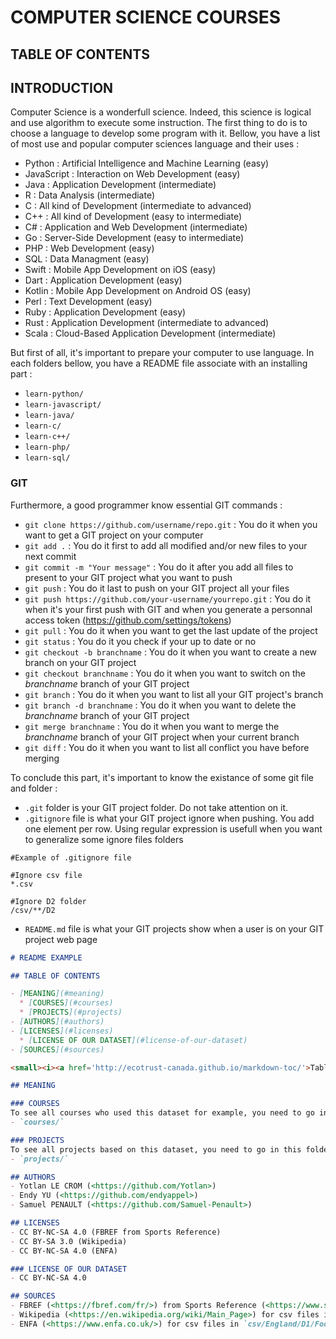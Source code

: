 # COMPUTER SCIENCE COURSES

## TABLE OF CONTENTS

## INTRODUCTION

Computer Science is a wonderfull science. Indeed, this science is logical and use algorithm to execute some instruction. The first thing to do is to choose a language to develop some program with it. Bellow, you have a list of most use and popular computer sciences language and their uses :
- Python : Artificial Intelligence and Machine Learning (easy)
- JavaScript : Interaction on Web Development (easy)
- Java : Application Development (intermediate)
- R : Data Analysis (intermediate)
- C : All kind of Development (intermediate to advanced)
- C++ : All kind of Development (easy to intermediate)
- C# : Application and Web Development (intermediate)
- Go : Server-Side Development (easy to intermediate)
- PHP : Web Development (easy)
- SQL : Data Managment (easy)
- Swift : Mobile App Development on iOS (easy)
- Dart : Application Development (easy)
- Kotlin : Mobile App Development on Android OS (easy)
- Perl : Text Development (easy)
- Ruby : Application Development (easy)
- Rust : Application Development (intermediate to advanced)
- Scala : Cloud-Based Application Development (intermediate)

But first of all, it's important to prepare your computer to use language. In each folders bellow, you have a README file associate with an installing part :
- `learn-python/`
- `learn-javascript/`
- `learn-java/`
- `learn-c/`
- `learn-c++/`
- `learn-php/`
- `learn-sql/`

### GIT

Furthermore, a good programmer know essential GIT commands :
- `git clone https://github.com/username/repo.git` : You do it when you want to get a GIT project on your computer
- `git add .` : You do it first to add all modified and/or new files to your next commit
- `git commit -m "Your message"` : You do it after you add all files to present to your GIT project what you want to push
- `git push` : You do it last to push on your GIT project all your files
- `git push https://github.com/your-username/yourrepo.git` : You do it when it's your first push with GIT and when you generate a personnal access token (<https://github.com/settings/tokens>)
- `git pull` : You do it when you want to get the last update of the project
- `git status` : You do it you check if your up to date or no
- `git checkout -b branchname` : You do it when you want to create a new branch on your GIT project
- `git checkout branchname` : You do it when you want to switch on the *branchname* branch of your GIT project
- `git branch` : You do it when you want to list all your GIT project's branch
- `git branch -d branchname` : You do it when you want to delete the *branchname* branch of your GIT project
- `git merge branchname` : You do it when you want to merge the *branchname* branch of your GIT project when your current branch
- `git diff` : You do it when you want to list all conflict you have before merging

To conclude this part, it's important to know the existance of some git file and folder :
- `.git` folder is your GIT project folder. Do not take attention on it.
- `.gitignore` file is what your GIT project ignore when pushing. You add one element per row. Using regular expression is usefull when you want to generalize some ignore files folders

```
#Example of .gitignore file

#Ignore csv file
*.csv

#Ignore D2 folder
/csv/**/D2
```

- `README.md` file is what your GIT projects show when a user is on your GIT project web page

```md
# README EXAMPLE

## TABLE OF CONTENTS

- [MEANING](#meaning)
  * [COURSES](#courses)
  * [PROJECTS](#projects)
- [AUTHORS](#authors)
- [LICENSES](#licenses)
  * [LICENSE OF OUR DATASET](#license-of-our-dataset)
- [SOURCES](#sources)

<small><i><a href='http://ecotrust-canada.github.io/markdown-toc/'>Table of contents generated with markdown-toc</a></i></small>

## MEANING

### COURSES
To see all courses who used this dataset for example, you need to go in this folder :
- `courses/`

### PROJECTS
To see all projects based on this dataset, you need to go in this folder :
- `projects/`

## AUTHORS
- Yotlan LE CROM (<https://github.com/Yotlan>)
- Endy YU (<https://github.com/endyappel>)
- Samuel PENAULT (<https://github.com/Samuel-Penault>)

## LICENSES
- CC BY-NC-SA 4.0 (FBREF from Sports Reference)
- CC BY-SA 3.0 (Wikipedia)
- CC BY-NC-SA 4.0 (ENFA)

### LICENSE OF OUR DATASET
- CC BY-NC-SA 4.0

## SOURCES
- FBREF (<https://fbref.com/fr/>) from Sports Reference (<https://www.sports-reference.com>) for csv files in `csv/England/D1/Premier_League/equipes/*/*.csv` and `csv/England/D1/Premier_League/saisons/*.csv`
- Wikipedia (<https://en.wikipedia.org/wiki/Main_Page>) for csv files in `csv/England/D1/Premier_League/*.csv` and `csv/England/D1/Football_League_First_Division/saisons/*.csv`
- ENFA (<https://www.enfa.co.uk/>) for csv files in `csv/England/D1/Football_League_First_Division/equipes/*.csv`
```